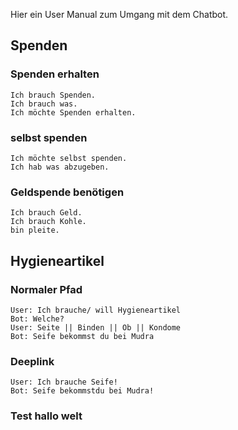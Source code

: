 Hier ein User Manual zum Umgang mit dem Chatbot.

## Spenden
### Spenden erhalten
```
Ich brauch Spenden.
Ich brauch was.
Ich möchte Spenden erhalten.
```

### selbst spenden 
```
Ich möchte selbst spenden.
Ich hab was abzugeben.
```

### Geldspende benötigen
```
Ich brauch Geld.
Ich brauch Kohle.
bin pleite.
```
## Hygieneartikel
### Normaler Pfad
```
User: Ich brauche/ will Hygieneartikel
Bot: Welche?
User: Seite || Binden || Ob || Kondome
Bot: Seife bekommst du bei Mudra
```
### Deeplink
```
User: Ich brauche Seife!
Bot: Seife bekommstdu bei Mudra!
```
### Test hallo welt
